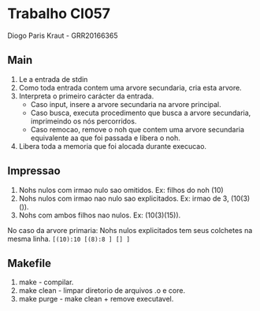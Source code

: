 # Trabalho CI057

Diogo Paris Kraut - GRR20166365

## Main
1. Le a entrada de stdin
2. Como toda entrada contem uma arvore secundaria, cria esta arvore.
3. Interpreta o primeiro carácter da entrada.
   - Caso input, insere a arvore secundaria na arvore principal.
   - Caso busca, executa procedimento que busca a arvore secundaria, imprimeindo os nós percorridos.
   - Caso remocao, remove o noh que contem uma arvore secundaria equivalente aa que foi passada e libera o noh.
4. Libera toda a memoria que foi alocada durante execucao.

## Impressao
1. Nohs nulos com irmao nulo sao omitidos.         Ex: filhos do noh (10)
2. Nohs nulos com irmao nao nulo sao explicitados. Ex: irmao de 3, (10(3)()).
3. Nohs com ambos filhos nao nulos.                Ex: (10(3)(15)).

No caso da arvore primaria: Nohs nulos explicitados tem seus colchetes na mesma
linha.
`[(10):10
[(8):8
]
[]
]`

## Makefile
1. make - compilar.
2. make clean - limpar diretorio de arquivos .o e core.
3. make purge - make clean + remove executavel.
